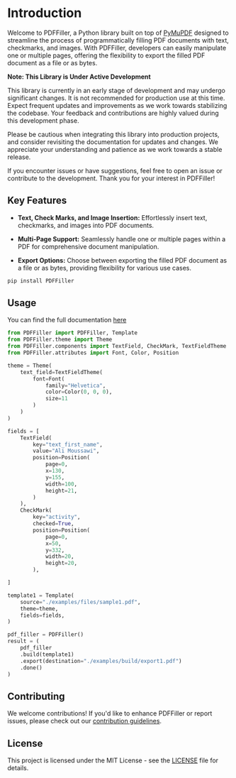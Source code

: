 # Introduction

Welcome to PDFFiller, a Python library built on top of [PyMuPDF](https://github.com/pymupdf/PyMuPDF) designed to streamline the process of programmatically filling PDF documents with text, checkmarks, and images. With PDFFiller, developers can easily manipulate one or multiple pages, offering the flexibility to export the filled PDF document as a file or as bytes.

**Note: This Library is Under Active Development**

This library is currently in an early stage of development and may undergo significant changes. It is not recommended for production use at this time. Expect frequent updates and improvements as we work towards stabilizing the codebase. Your feedback and contributions are highly valued during this development phase.

Please be cautious when integrating this library into production projects, and consider revisiting the documentation for updates and changes. We appreciate your understanding and patience as we work towards a stable release.

If you encounter issues or have suggestions, feel free to open an issue or contribute to the development. Thank you for your interest in PDFFiller!


## Key Features

- **Text, Check Marks, and Image Insertion:** Effortlessly insert text, checkmarks, and images into PDF documents.

- **Multi-Page Support:** Seamlessly handle one or multiple pages within a PDF for comprehensive document manipulation.

- **Export Options:** Choose between exporting the filled PDF document as a file or as bytes, providing flexibility for various use cases.

```bash
pip install PDFFiller
```

## Usage
You can find the full documentation [here](DOCUMENTATION.md)
```python
from PDFFiller import PDFFiller, Template
from PDFFiller.theme import Theme
from PDFFiller.components import TextField, CheckMark, TextFieldTheme
from PDFFiller.attributes import Font, Color, Position

theme = Theme(
    text_field=TextFieldTheme(
        font=Font(
            family="Helvetica",
            color=Color(0, 0, 0),
            size=11
        )
    )
)

fields = [
    TextField(
        key="text_first_name",
        value="Ali Moussawi",
        position=Position(
            page=0,
            x=130,
            y=155,
            width=100,
            height=21,
        )
    ),
    CheckMark(
        key="activity",
        checked=True,
        position=Position(
            page=0,
            x=50,
            y=332,
            width=20,
            height=20,
        ),

]

template1 = Template(
    source="./examples/files/sample1.pdf",
    theme=theme,
    fields=fields,
)

pdf_filler = PDFFiller()
result = (
    pdf_filler
    .build(template1)
    .export(destination="./examples/build/export1.pdf")
    .done()
)
```

## Contributing

We welcome contributions! If you'd like to enhance PDFFiller or report issues, please check out our [contribution guidelines](CONTRIBUTING.md).


## License
This project is licensed under the MIT License - see the [LICENSE](LICENSE.md) file for details.